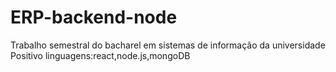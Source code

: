 # ERP-backend-node
Trabalho semestral do bacharel em sistemas de informação da universidade Positivo
linguagens:react,node.js,mongoDB
